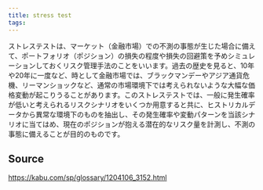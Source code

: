```yaml
---
title: stress test
tags: 
---
```


ストレステストは、マーケット（金融市場）での不測の事態が生じた場合に備えて、ポートフォリオ（ポジション）の損失の程度や損失の回避策を予めシミュレーションしておくリスク管理手法のことをいいます。過去の歴史を見ると、10年や20年に一度など、時として金融市場では、ブラックマンデーやアジア通貨危機、リーマンショックなど、通常の市場環境下では考えられないような大幅な価格変動が起こりうることがあります。このストレステストでは、一般に発生確率が低いと考えられるリスクシナリオをいくつか用意すると共に、ヒストリカルデータから異常な環境下のものを抽出し、その発生確率や変動パターンを当該シナリオに当てはめ、現在のポジションが抱える潜在的なリスク量を計測し、不測の事態に備えることが目的のものです。

## Source
https://kabu.com/sp/glossary/1204106_3152.html